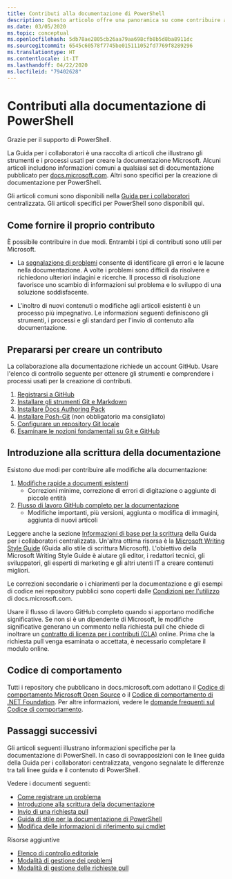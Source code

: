 ```yaml
---
title: Contributi alla documentazione di PowerShell
description: Questo articolo offre una panoramica su come contribuire alla documentazione di PowerShell.
ms.date: 03/05/2020
ms.topic: conceptual
ms.openlocfilehash: 5db78ae2805cb26aa79aa698cfb8b5d8ba8911dc
ms.sourcegitcommit: 6545c60578f7745be015111052fd7769f8289296
ms.translationtype: HT
ms.contentlocale: it-IT
ms.lasthandoff: 04/22/2020
ms.locfileid: "79402628"
---
```

# <a name="contributing-to-powershell-documentation"></a>Contributi alla documentazione di PowerShell

Grazie per il supporto di PowerShell.

La Guida per i collaboratori è una raccolta di articoli che illustrano gli strumenti e i processi usati per creare la documentazione Microsoft. Alcuni articoli includono informazioni comuni a qualsiasi set di documentazione pubblicato per [docs.microsoft.com][docs]. Altri sono specifici per la creazione di documentazione per PowerShell.

Gli articoli comuni sono disponibili nella [Guida per i collaboratori][contribute] centralizzata. Gli articoli specifici per PowerShell sono disponibili qui.

## <a name="ways-to-contribute"></a>Come fornire il proprio contributo

È possibile contribuire in due modi. Entrambi i tipi di contributi sono utili per Microsoft.

- La [segnalazione di problemi][file-an-issue] consente di identificare gli errori e le lacune nella documentazione. A volte i problemi sono difficili da risolvere e richiedono ulteriori indagini e ricerche. Il processo di risoluzione favorisce uno scambio di informazioni sul problema e lo sviluppo di una soluzione soddisfacente.

- L'inoltro di nuovi contenuti o modifiche agli articoli esistenti è un processo più impegnativo. Le informazioni seguenti definiscono gli strumenti, i processi e gli standard per l'invio di contenuto alla documentazione.

## <a name="prepare-to-make-a-contribution"></a>Prepararsi per creare un contributo

La collaborazione alla documentazione richiede un account GitHub. Usare l'elenco di controllo seguente per ottenere gli strumenti e comprendere i processi usati per la creazione di contributi.

1. [Registrarsi a GitHub](/contribute/get-started-setup-github)
1. [Installare gli strumenti Git e Markdown](/contribute/get-started-setup-tools)
1. [Installare Docs Authoring Pack](/contribute/how-to-write-docs-auth-pack)
1. [Installare Posh-Git][posh-git] (non obbligatorio ma consigliato)
1. [Configurare un repository Git locale](/contribute/get-started-setup-local)
1. [Esaminare le nozioni fondamentali su Git e GitHub](/contribute/git-github-fundamentals)

## <a name="get-started-writing-docs"></a>Introduzione alla scrittura della documentazione

Esistono due modi per contribuire alle modifiche alla documentazione:

1. [Modifiche rapide a documenti esistenti](/contribute/#quick-edits-to-existing-documents)
   - Correzioni minime, correzione di errori di digitazione o aggiunte di piccole entità
1. [Flusso di lavoro GitHub completo per la documentazione](/contribute/how-to-write-workflows-major)
   - Modifiche importanti, più versioni, aggiunta o modifica di immagini, aggiunta di nuovi articoli

Leggere anche la sezione [Informazioni di base per la scrittura](/contribute/style-quick-start) della Guida per i collaboratori centralizzata. Un'altra ottima risorsa è la [Microsoft Writing Style Guide][style-guide] (Guida allo stile di scrittura Microsoft). L'obiettivo della Microsoft Writing Style Guide è aiutare gli editor, i redattori tecnici, gli sviluppatori, gli esperti di marketing e gli altri utenti IT a creare contenuti migliori.

Le correzioni secondarie o i chiarimenti per la documentazione e gli esempi di codice nei repository pubblici sono coperti dalle [Condizioni per l'utilizzo][terms-of-use] di docs.microsoft.com.

Usare il flusso di lavoro GitHub completo quando si apportano modifiche significative. Se non si è un dipendente di Microsoft, le modifiche significative generano un commento nella richiesta pull che chiede di inoltrare un [contratto di licenza per i contributi (CLA)][cla] online. Prima che la richiesta pull venga esaminata o accettata, è necessario completare il modulo online.

## <a name="code-of-conduct"></a>Codice di comportamento

Tutti i repository che pubblicano in docs.microsoft.com adottano il [Codice di comportamento Microsoft Open Source](https://opensource.microsoft.com/codeofconduct/) o il [ Codice di comportamento di .NET Foundation](https://dotnetfoundation.org/code-of-conduct). Per altre informazioni, vedere le [domande frequenti sul Codice di comportamento](https://opensource.microsoft.com/codeofconduct/faq/).

## <a name="next-steps"></a>Passaggi successivi

Gli articoli seguenti illustrano informazioni specifiche per la documentazione di PowerShell. In caso di sovrapposizioni con le linee guida della Guida per i collaboratori centralizzata, vengono segnalate le differenze tra tali linee guida e il contenuto di PowerShell.

Vedere i documenti seguenti:

- [Come registrare un problema](file-an-issue.md)
- [Introduzione alla scrittura della documentazione](get-started-writing.md)
- [Invio di una richiesta pull](pull-requests.md)
- [Guida di stile per la documentazione di PowerShell](powershell-style-guide.md)
- [Modifica delle informazioni di riferimento sui cmdlet](editing-cmdlet-ref.md)

Risorse aggiuntive

- [Elenco di controllo editoriale](editorial-checklist.md)
- [Modalità di gestione dei problemi](managing-issues.md)
- [Modalità di gestione delle richieste pull](managing-pull-requests.md)

<!--link refs-->
[cla]: https://cla.microsoft.com/
[contribute]: /contribute/
[docs]: https://docs.microsoft.com/
[file-an-issue]: file-an-issue.md
[posh-git]: https://www.powershellgallery.com/packages/posh-git
[psdocs]: https://docs.microsoft.com/powershell
[style-guide]: https://docs.microsoft.com/style-guide/welcome/
[terms-of-use]: https://docs.microsoft.com/legal/termsofuse